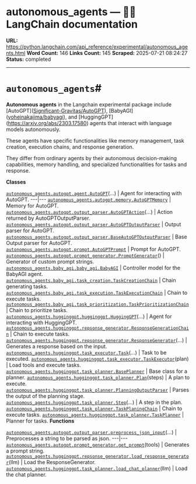 # autonomous_agents — 🦜🔗 LangChain  documentation

**URL:** https://python.langchain.com/api_reference/experimental/autonomous_agents.html
**Word Count:** 146
**Links Count:** 145
**Scraped:** 2025-07-21 08:24:27
**Status:** completed

---

# `autonomous_agents`\#

**Autonomous agents** in the Langchain experimental package include \[AutoGPT\]\([Significant-Gravitas/AutoGPT](https://github.com/Significant-Gravitas/AutoGPT)\), \[BabyAGI\]\([yoheinakajima/babyagi](https://github.com/yoheinakajima/babyagi)\), and \[HuggingGPT\]\(<https://arxiv.org/abs/2303.17580>\) agents that interact with language models autonomously.

These agents have specific functionalities like memory management, task creation, execution chains, and response generation.

They differ from ordinary agents by their autonomous decision-making capabilities, memory handling, and specialized functionalities for tasks and response.

**Classes**

[`autonomous_agents.autogpt.agent.AutoGPT`](https://python.langchain.com/api_reference/experimental/autonomous_agents/langchain_experimental.autonomous_agents.autogpt.agent.AutoGPT.html#langchain_experimental.autonomous_agents.autogpt.agent.AutoGPT "langchain_experimental.autonomous_agents.autogpt.agent.AutoGPT")\(...\) | Agent for interacting with AutoGPT.   ---|---   [`autonomous_agents.autogpt.memory.AutoGPTMemory`](https://python.langchain.com/api_reference/experimental/autonomous_agents/langchain_experimental.autonomous_agents.autogpt.memory.AutoGPTMemory.html#langchain_experimental.autonomous_agents.autogpt.memory.AutoGPTMemory "langchain_experimental.autonomous_agents.autogpt.memory.AutoGPTMemory") | Memory for AutoGPT.   [`autonomous_agents.autogpt.output_parser.AutoGPTAction`](https://python.langchain.com/api_reference/experimental/autonomous_agents/langchain_experimental.autonomous_agents.autogpt.output_parser.AutoGPTAction.html#langchain_experimental.autonomous_agents.autogpt.output_parser.AutoGPTAction "langchain_experimental.autonomous_agents.autogpt.output_parser.AutoGPTAction")\(...\) | Action returned by AutoGPTOutputParser.   [`autonomous_agents.autogpt.output_parser.AutoGPTOutputParser`](https://python.langchain.com/api_reference/experimental/autonomous_agents/langchain_experimental.autonomous_agents.autogpt.output_parser.AutoGPTOutputParser.html#langchain_experimental.autonomous_agents.autogpt.output_parser.AutoGPTOutputParser "langchain_experimental.autonomous_agents.autogpt.output_parser.AutoGPTOutputParser") | Output parser for AutoGPT.   [`autonomous_agents.autogpt.output_parser.BaseAutoGPTOutputParser`](https://python.langchain.com/api_reference/experimental/autonomous_agents/langchain_experimental.autonomous_agents.autogpt.output_parser.BaseAutoGPTOutputParser.html#langchain_experimental.autonomous_agents.autogpt.output_parser.BaseAutoGPTOutputParser "langchain_experimental.autonomous_agents.autogpt.output_parser.BaseAutoGPTOutputParser") | Base Output parser for AutoGPT.   [`autonomous_agents.autogpt.prompt.AutoGPTPrompt`](https://python.langchain.com/api_reference/experimental/autonomous_agents/langchain_experimental.autonomous_agents.autogpt.prompt.AutoGPTPrompt.html#langchain_experimental.autonomous_agents.autogpt.prompt.AutoGPTPrompt "langchain_experimental.autonomous_agents.autogpt.prompt.AutoGPTPrompt") | Prompt for AutoGPT.   [`autonomous_agents.autogpt.prompt_generator.PromptGenerator`](https://python.langchain.com/api_reference/experimental/autonomous_agents/langchain_experimental.autonomous_agents.autogpt.prompt_generator.PromptGenerator.html#langchain_experimental.autonomous_agents.autogpt.prompt_generator.PromptGenerator "langchain_experimental.autonomous_agents.autogpt.prompt_generator.PromptGenerator")\(\) | Generator of custom prompt strings.   [`autonomous_agents.baby_agi.baby_agi.BabyAGI`](https://python.langchain.com/api_reference/experimental/autonomous_agents/langchain_experimental.autonomous_agents.baby_agi.baby_agi.BabyAGI.html#langchain_experimental.autonomous_agents.baby_agi.baby_agi.BabyAGI "langchain_experimental.autonomous_agents.baby_agi.baby_agi.BabyAGI") | Controller model for the BabyAGI agent.   [`autonomous_agents.baby_agi.task_creation.TaskCreationChain`](https://python.langchain.com/api_reference/experimental/autonomous_agents/langchain_experimental.autonomous_agents.baby_agi.task_creation.TaskCreationChain.html#langchain_experimental.autonomous_agents.baby_agi.task_creation.TaskCreationChain "langchain_experimental.autonomous_agents.baby_agi.task_creation.TaskCreationChain") | Chain generating tasks.   [`autonomous_agents.baby_agi.task_execution.TaskExecutionChain`](https://python.langchain.com/api_reference/experimental/autonomous_agents/langchain_experimental.autonomous_agents.baby_agi.task_execution.TaskExecutionChain.html#langchain_experimental.autonomous_agents.baby_agi.task_execution.TaskExecutionChain "langchain_experimental.autonomous_agents.baby_agi.task_execution.TaskExecutionChain") | Chain to execute tasks.   [`autonomous_agents.baby_agi.task_prioritization.TaskPrioritizationChain`](https://python.langchain.com/api_reference/experimental/autonomous_agents/langchain_experimental.autonomous_agents.baby_agi.task_prioritization.TaskPrioritizationChain.html#langchain_experimental.autonomous_agents.baby_agi.task_prioritization.TaskPrioritizationChain "langchain_experimental.autonomous_agents.baby_agi.task_prioritization.TaskPrioritizationChain") | Chain to prioritize tasks.   [`autonomous_agents.hugginggpt.hugginggpt.HuggingGPT`](https://python.langchain.com/api_reference/experimental/autonomous_agents/langchain_experimental.autonomous_agents.hugginggpt.hugginggpt.HuggingGPT.html#langchain_experimental.autonomous_agents.hugginggpt.hugginggpt.HuggingGPT "langchain_experimental.autonomous_agents.hugginggpt.hugginggpt.HuggingGPT")\(...\) | Agent for interacting with HuggingGPT.   [`autonomous_agents.hugginggpt.repsonse_generator.ResponseGenerationChain`](https://python.langchain.com/api_reference/experimental/autonomous_agents/langchain_experimental.autonomous_agents.hugginggpt.repsonse_generator.ResponseGenerationChain.html#langchain_experimental.autonomous_agents.hugginggpt.repsonse_generator.ResponseGenerationChain "langchain_experimental.autonomous_agents.hugginggpt.repsonse_generator.ResponseGenerationChain") | Chain to execute tasks.   [`autonomous_agents.hugginggpt.repsonse_generator.ResponseGenerator`](https://python.langchain.com/api_reference/experimental/autonomous_agents/langchain_experimental.autonomous_agents.hugginggpt.repsonse_generator.ResponseGenerator.html#langchain_experimental.autonomous_agents.hugginggpt.repsonse_generator.ResponseGenerator "langchain_experimental.autonomous_agents.hugginggpt.repsonse_generator.ResponseGenerator")\(...\) | Generates a response based on the input.   [`autonomous_agents.hugginggpt.task_executor.Task`](https://python.langchain.com/api_reference/experimental/autonomous_agents/langchain_experimental.autonomous_agents.hugginggpt.task_executor.Task.html#langchain_experimental.autonomous_agents.hugginggpt.task_executor.Task "langchain_experimental.autonomous_agents.hugginggpt.task_executor.Task")\(...\) | Task to be executed.   [`autonomous_agents.hugginggpt.task_executor.TaskExecutor`](https://python.langchain.com/api_reference/experimental/autonomous_agents/langchain_experimental.autonomous_agents.hugginggpt.task_executor.TaskExecutor.html#langchain_experimental.autonomous_agents.hugginggpt.task_executor.TaskExecutor "langchain_experimental.autonomous_agents.hugginggpt.task_executor.TaskExecutor")\(plan\) | Load tools and execute tasks.   [`autonomous_agents.hugginggpt.task_planner.BasePlanner`](https://python.langchain.com/api_reference/experimental/autonomous_agents/langchain_experimental.autonomous_agents.hugginggpt.task_planner.BasePlanner.html#langchain_experimental.autonomous_agents.hugginggpt.task_planner.BasePlanner "langchain_experimental.autonomous_agents.hugginggpt.task_planner.BasePlanner") | Base class for a planner.   [`autonomous_agents.hugginggpt.task_planner.Plan`](https://python.langchain.com/api_reference/experimental/autonomous_agents/langchain_experimental.autonomous_agents.hugginggpt.task_planner.Plan.html#langchain_experimental.autonomous_agents.hugginggpt.task_planner.Plan "langchain_experimental.autonomous_agents.hugginggpt.task_planner.Plan")\(steps\) | A plan to execute.   [`autonomous_agents.hugginggpt.task_planner.PlanningOutputParser`](https://python.langchain.com/api_reference/experimental/autonomous_agents/langchain_experimental.autonomous_agents.hugginggpt.task_planner.PlanningOutputParser.html#langchain_experimental.autonomous_agents.hugginggpt.task_planner.PlanningOutputParser "langchain_experimental.autonomous_agents.hugginggpt.task_planner.PlanningOutputParser") | Parses the output of the planning stage.   [`autonomous_agents.hugginggpt.task_planner.Step`](https://python.langchain.com/api_reference/experimental/autonomous_agents/langchain_experimental.autonomous_agents.hugginggpt.task_planner.Step.html#langchain_experimental.autonomous_agents.hugginggpt.task_planner.Step "langchain_experimental.autonomous_agents.hugginggpt.task_planner.Step")\(...\) | A step in the plan.   [`autonomous_agents.hugginggpt.task_planner.TaskPlaningChain`](https://python.langchain.com/api_reference/experimental/autonomous_agents/langchain_experimental.autonomous_agents.hugginggpt.task_planner.TaskPlaningChain.html#langchain_experimental.autonomous_agents.hugginggpt.task_planner.TaskPlaningChain "langchain_experimental.autonomous_agents.hugginggpt.task_planner.TaskPlaningChain") | Chain to execute tasks.   [`autonomous_agents.hugginggpt.task_planner.TaskPlanner`](https://python.langchain.com/api_reference/experimental/autonomous_agents/langchain_experimental.autonomous_agents.hugginggpt.task_planner.TaskPlanner.html#langchain_experimental.autonomous_agents.hugginggpt.task_planner.TaskPlanner "langchain_experimental.autonomous_agents.hugginggpt.task_planner.TaskPlanner") | Planner for tasks.      **Functions**

[`autonomous_agents.autogpt.output_parser.preprocess_json_input`](https://python.langchain.com/api_reference/experimental/autonomous_agents/langchain_experimental.autonomous_agents.autogpt.output_parser.preprocess_json_input.html#langchain_experimental.autonomous_agents.autogpt.output_parser.preprocess_json_input "langchain_experimental.autonomous_agents.autogpt.output_parser.preprocess_json_input")\(...\) | Preprocesses a string to be parsed as json.   ---|---   [`autonomous_agents.autogpt.prompt_generator.get_prompt`](https://python.langchain.com/api_reference/experimental/autonomous_agents/langchain_experimental.autonomous_agents.autogpt.prompt_generator.get_prompt.html#langchain_experimental.autonomous_agents.autogpt.prompt_generator.get_prompt "langchain_experimental.autonomous_agents.autogpt.prompt_generator.get_prompt")\(tools\) | Generates a prompt string.   [`autonomous_agents.hugginggpt.repsonse_generator.load_response_generator`](https://python.langchain.com/api_reference/experimental/autonomous_agents/langchain_experimental.autonomous_agents.hugginggpt.repsonse_generator.load_response_generator.html#langchain_experimental.autonomous_agents.hugginggpt.repsonse_generator.load_response_generator "langchain_experimental.autonomous_agents.hugginggpt.repsonse_generator.load_response_generator")\(llm\) | Load the ResponseGenerator.   [`autonomous_agents.hugginggpt.task_planner.load_chat_planner`](https://python.langchain.com/api_reference/experimental/autonomous_agents/langchain_experimental.autonomous_agents.hugginggpt.task_planner.load_chat_planner.html#langchain_experimental.autonomous_agents.hugginggpt.task_planner.load_chat_planner "langchain_experimental.autonomous_agents.hugginggpt.task_planner.load_chat_planner")\(llm\) | Load the chat planner.